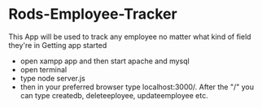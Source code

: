 # Rods-Employee-Tracker
This App will be used to track any employee no matter what kind of field they're in
Getting app started
- open xampp app and then start apache and mysql
- open terminal
- type node server.js
- then in your preferred browser type localhost:3000/. After the "/" you can type createdb, deleteeployee, updateemployee etc.